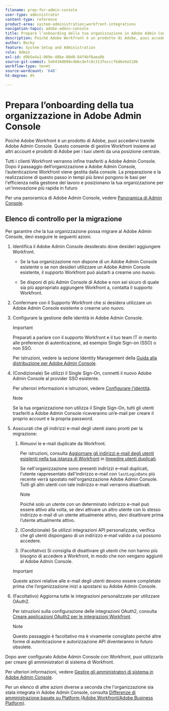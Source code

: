 ```yaml
---
filename: prep-for-admin-console
user-type: administrator
content-type: reference
product-area: system-administration;workfront-integrations
navigation-topic: adobe-admin-console
title: Prepara l’onboarding della tua organizzazione in Adobe Admin Console
description: Poiché Adobe Workfront è un prodotto di Adobe, puoi accedervi tramite Adobe Admin Console. Questo consente di gestire Workfront insieme ad altri account e prodotti di Adobe per i tuoi utenti da una posizione centrale.
author: Becky
feature: System Setup and Administration
role: Admin
exl-id: d9b5e4a1-069e-48be-80d0-84f4bf8aea8b
source-git-commit: 5d4434d090c4b6cdefc9c313fecccf6d6e9a510b
workflow-type: tm+mt
source-wordcount: '648'
ht-degree: 0%

---
```


# Prepara l’onboarding della tua organizzazione in Adobe Admin Console

<!-- Audited: 12/2023 -->

Poiché Adobe Workfront è un prodotto di Adobe, puoi accedervi tramite Adobe Admin Console. Questo consente di gestire Workfront insieme ad altri account e prodotti di Adobe per i tuoi utenti da una posizione centrale.

Tutti i clienti Workfront verranno infine trasferiti a Adobe Admin Console. Dopo il passaggio dell’organizzazione a Adobe Admin Console, l’autenticazione Workfront viene gestita dalla console. La preparazione e la realizzazione di questo passo in tempi più brevi pongono le basi per l&#39;efficienza nella gestione del lavoro e posizionano la tua organizzazione per un&#39;innovazione più rapida in futuro

Per una panoramica di Adobe Admin Console, vedere [Panoramica di Admin Console](https://helpx.adobe.com/it/enterprise/using/admin-console.html).

## Elenco di controllo per la migrazione

Per garantire che la tua organizzazione possa migrare al Adobe Admin Console, devi eseguire le seguenti azioni.

1. Identifica il Adobe Admin Console desiderato dove desideri aggiungere Workfront.

   * Se la tua organizzazione non dispone di un Adobe Admin Console esistente o se non desideri utilizzare un Adobe Admin Console esistente, il supporto Workfront può aiutarti a crearne uno nuovo.

   * Se disponi di più Admin Console di Adobe e non sei sicuro di quale sia più appropriato aggiungere Workfront a, contatta il supporto Workfront.

1. Confermare con il Supporto Workfront che si desidera utilizzare un Adobe Admin Console esistente o crearne uno nuovo.

1. Configurare la gestione delle identità in Adobe Admin Console.

   >[!IMPORTANT]
   >
   >Preparati a parlare con il supporto Workfront e il tuo team IT in merito alle preferenze di autenticazione, ad esempio Single Sign-on (SSO) o non SSO.

   Per istruzioni, vedere la sezione Identity Management della [Guida alla distribuzione per Adobe Admin Console](https://helpx.adobe.com/enterprise/using/deployment-planning.html).

1. (Condizionale) Se utilizzi il Single Sign-On, connetti il nuovo Adobe Admin Console al provider SSO esistente.

   Per ulteriori informazioni e istruzioni, vedere [Configurare l&#39;identità](https://helpx.adobe.com/enterprise/using/set-up-identity.html).

   >[!NOTE]
   >
   >Se la tua organizzazione non utilizza il Single Sign-On, tutti gli utenti trasferiti a Adobe Admin Console riceveranno un’e-mail per creare il proprio account e la propria password.

1. Assicurati che gli indirizzi e-mail degli utenti siano pronti per la migrazione:

   1. Rimuovi le e-mail duplicate da Workfront.

      Per istruzioni, consulta [Aggiornare gli indirizzi e-mail degli utenti esistenti nella tua istanza di Workfront](/help/quicksilver/administration-and-setup/manage-workfront/security/prevent-duplicate-users.md#update-email-addresses-of-existing-users-in-your-workfront-instance) in [Impedire utenti duplicati](/help/quicksilver/administration-and-setup/manage-workfront/security/prevent-duplicate-users.md).

      Se nell&#39;organizzazione sono presenti indirizzi e-mail duplicati, l&#39;utente rappresentato dall&#39;indirizzo e-mail con `lastLoginDate` più recente verrà spostato nell&#39;organizzazione Adobe Admin Console. Tutti gli altri utenti con tale indirizzo e-mail verranno disattivati.

      >[!NOTE]
      >
      >Poiché solo un utente con un determinato indirizzo e-mail può essere attivo alla volta, se devi attivare un altro utente con lo stesso indirizzo e-mail di un utente attualmente attivo, devi disattivare prima l’utente attualmente attivo.

   1. (Condizionale) Se utilizzi integrazioni API personalizzate, verifica che gli utenti dispongano di un indirizzo e-mail valido a cui possono accedere.

   1. (Facoltativo) Si consiglia di disattivare gli utenti che non hanno più bisogno di accedere a Workfront, in modo che non vengano aggiunti al Adobe Admin Console.

   >[!IMPORTANT]
   >
   >Queste azioni relative alle e-mail degli utenti devono essere completate prima che l’organizzazione inizi a spostarsi su Adobe Admin Console.

1. (Facoltativo) Aggiorna tutte le integrazioni personalizzate per utilizzare OAuth2.

   Per istruzioni sulla configurazione delle integrazioni OAuth2, consulta [Creare applicazioni OAuth2 per le integrazioni Workfront](../../administration-and-setup/configure-integrations/create-oauth-application.md).

   >[!NOTE]
   >
   >Questo passaggio è facoltativo ma è vivamente consigliato perché altre forme di autenticazione e autorizzazione API diventeranno in futuro obsolete.

Dopo aver configurato Adobe Admin Console con Workfront, puoi utilizzarlo per creare gli amministratori di sistema di Workfront.

Per ulteriori informazioni, vedere [Gestire gli amministratori di sistema in Adobe Admin Console](../../administration-and-setup/add-users/create-and-manage-users/admin-console.md).

Per un elenco di altre azioni diverse a seconda che l&#39;organizzazione sia stata integrata in Adobe Admin Console, consulta [Differenze di amministrazione basate su Platform (Adobe Workfront/Adobe Business Platform)](../../administration-and-setup/get-started-wf-administration/actions-in-admin-console.md).
